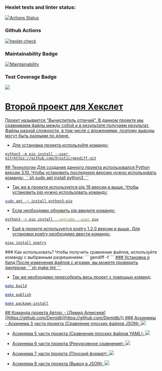 ### Hexlet tests and linter status:
[![Actions Status](https://github.com/Demidb/python-project-50/actions/workflows/hexlet-check.yml/badge.svg)](https://github.com/Demidb/python-project-50/actions)

### Github Actions
[![hexlet-check](https://github.com/Demidb/python-project-50/actions/workflows/hexlet-check.yml/badge.svg)](https://github.com/Demidb/python-project-50/actions/workflows/hexlet-check.yml)

### Maintainability Badge
[![Maintainability](https://api.codeclimate.com/v1/badges/fca6b4618e70a644cdb8/maintainability)](https://codeclimate.com/github/Demidb/python-project-50/maintainability)

### Test Coverage Badge
<a href="https://codeclimate.com/github/Demidb/python-project-50/test_coverage"><img src="https://api.codeclimate.com/v1/badges/fca6b4618e70a644cdb8/test_coverage" /></a>
<u>
# Второй проект для Хекслет
Проект называется "Вычислитель отличий". В данном проекте мы сравниваем файлы между собой и в результате получаем  результат. Файлы разной сложности, в том числе с вложениями, поэтому выводы могут быть разными по длине.

- Для установки проекта используйте команду:
```
python3 -m pip install --user git+https://github.com/Xrustic/gendiff.git
```
</u>
<u>
## Технологии
Для создания данного проекта использовался Python версии 3.10. Чтобы установить последнюю версию нужно использовать команду:
```sh
sudo apt install python3
```

- Так же в проекте используется pip 19 версии и выше. Чтобы установить pip нужно использовать команду:
```sh
sudo apt -y install python3-pip
```

- Если необходимо обновить pip введите команду:
```sh
python3 -m pip install --upgrade --user pip
```

- Ещё в проекте используется poetry 1.2.0 версии и выше. Для установки poetry необходимо ввести команду:
```sh
pipx install poetry
```
</u>
### Как использовать?
Чтобы получить сравнение файлов, используйте команду с выбранным разрешением:
```
gendiff <file_name_1> <file_name_2>  -f <stylish/plain/json>
```

<u>
### Установка и билд
После изменения файлов с играми, вы можете проверить линтером:
```sh
make lint
```

- Так же необходимо пересобрать весь проект с помощью команд: 
```sh
make build

make publish

make package-install
```


</u>
<u>
## Команда проекта
Автор:
- [Демид Алексеев] ([https://github.com/Demidb](https://github.com/Demidb/))
</u>
<u>
### Аскинемы 
- Аскинема 3 части проекта (Сравнение плоских файлов JSON): 
<a href="https://asciinema.org/a/FlaWXY4jqhAslGzxfaUf5XtrG" target="_blank"><img src="https://asciinema.org/a/FlaWXY4jqhAslGzxfaUf5XtrG.svg" /></a>

- Аскинема 5 части проекта (Сравнение плоских файлов YAML): 
<a href="https://asciinema.org/a/j6cIBIrU2hYU3uTxiwaAOnOSL" target="_blank"><img src="https://asciinema.org/a/j6cIBIrU2hYU3uTxiwaAOnOSL.svg" /></a>

- Аскинема 6 части проекта (Рекурсивное сравнение): 
<a href="https://asciinema.org/a/1XJxfxqmQIKQVM3u2rWoqrcnD" target="_blank"><img src="https://asciinema.org/a/1XJxfxqmQIKQVM3u2rWoqrcnD.svg" /></a>

- Аскинема 7 части проекта (Плоский формат): 
<a href="https://asciinema.org/a/svrv5gXlj1bdjVbfZhsHQ4PGI" target="_blank"><img src="https://asciinema.org/a/svrv5gXlj1bdjVbfZhsHQ4PGI.svg" /></a>

- Аскинема 8 части проекта (Вывод в JSON):
<a href="https://asciinema.org/a/FfvDKilDMY7H7IzNdpHvldUXz" target="_blank"><img src="https://asciinema.org/a/FfvDKilDMY7H7IzNdpHvldUXz.svg" /></a>
</u>